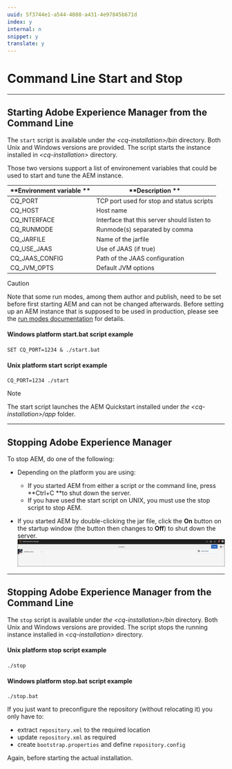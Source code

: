 ```yaml
---
uuid: 5f3744e1-a544-4088-a431-4e97845b671d
index: y
internal: n
snippet: y
translate: y
---
```


# Command Line Start and Stop

---

## Starting Adobe Experience Manager from the Command Line

The `start` script is available under *the &lt;cq-installation&gt;/bin* directory. Both Unix and Windows versions are provided. The script starts the instance installed in *&lt;cq-installation&gt;* directory.

Those two versions support a list of environement variables that could be used to start and tune the AEM instance.

| **Environment variable ** |**Description ** |
|---|---|
| CQ_PORT |TCP port used for stop and status scripts  |
| CQ_HOST |Host name  |
| CQ_INTERFACE |Interface that this server should listen to  |
| CQ_RUNMODE |Runmode(s) separated by comma  |
| CQ_JARFILE |Name of the jarfile  |
| CQ_USE_JAAS |Use of JAAS (if true)  |
| CQ_JAAS_CONFIG |Path of the JAAS configuration  |
| CQ_JVM_OPTS |Default JVM options  |

>[!CAUTION]
>
><p>Note that some run modes, among them author and publish, need to be set before first starting AEM and can not be changed afterwards. Before setting up an AEM instance that is supposed to be used in production, please see the <a href="/content/help/en/experience-manager/6-4/sites/deploying/using/configure-runmodes.html">run modes documentation</a> for details.</p>

#### Windows platform start.bat script example

```shell
SET CQ_PORT=1234 & ./start.bat
```

#### Unix platform start script example

```shell
CQ_PORT=1234 ./start
```

>[!NOTE]
>
><p>The start script launches the AEM Quickstart installed under <i>the &lt;cq-installation&gt;/app</i> folder.<br> </p>

---

## Stopping Adobe Experience Manager

To stop AEM, do one of the following:

* Depending on the platform you are using:

    * If you started AEM from either a script or the command line, press **Ctrl+C **to shut down the server.    
    * If you have used the start script on UNIX, you must use the stop script to stop AEM.

* If you started AEM by double-clicking the jar file, click the **On** button on the startup window (the button then changes to **Off**) to shut down the server.
  ![](assets/chlimage_1.png)

---

## Stopping Adobe Experience Manager from the Command Line

The `stop` script is available under *the &lt;cq-installation&gt;/bin* directory. Both Unix and Windows versions are provided. The script stops the running instance installed in *&lt;cq-installation&gt;* directory.

#### Unix platform stop script example

```shell
./stop
```

#### Windows platform stop.bat script example

```shell
./stop.bat
```

If you just want to preconfigure the repository (without relocating it) you only have to:

* extract `repository.xml` to the required location
* update `repository.xml` as required
* create `bootstrap.properties` and define `repository.config`

Again, before starting the actual installation. 

